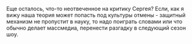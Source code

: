 Еще осталось, что-то неотвеченное на критику Сергея? Если, как я вижу наша теория может попасть под культуры отмены - защитный механизм не пропустит в науку, то надо поиграть словами или что обычно делает массмедиа, перенести разгадку в следующий сезон  шоу.
